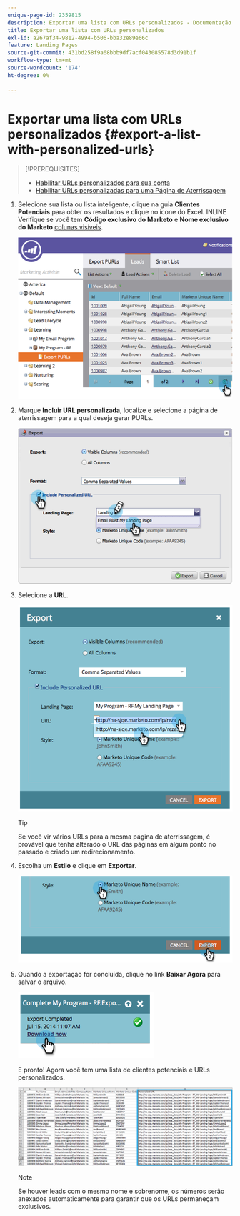 ```yaml
---
unique-page-id: 2359815
description: Exportar uma lista com URLs personalizados - Documentação do Marketo - Documentação do produto
title: Exportar uma lista com URLs personalizados
exl-id: a267af34-9812-4994-b506-bba32e89e66c
feature: Landing Pages
source-git-commit: 431bd258f9a68bbb9df7acf043085578d3d91b1f
workflow-type: tm+mt
source-wordcount: '174'
ht-degree: 0%

---
```


# Exportar uma lista com URLs personalizados {#export-a-list-with-personalized-urls}

>[!PREREQUISITES]
>
>* [Habilitar URLs personalizados para sua conta](/help/marketo/product-docs/demand-generation/landing-pages/personalizing-landing-pages/enable-personalized-urls-for-your-account.md)
>* [Habilitar URLs personalizadas para uma Página de Aterrissagem](/help/marketo/product-docs/demand-generation/landing-pages/personalizing-landing-pages/enable-personalized-urls-for-a-landing-page.md)

1. Selecione sua lista ou lista inteligente, clique na guia **Clientes Potenciais** para obter os resultados e clique no ícone do Excel. INLINE Verifique se você tem **Código exclusivo do Marketo** e **Nome exclusivo do Marketo** [colunas visíveis](/help/marketo/product-docs/core-marketo-concepts/smart-lists-and-static-lists/using-smart-lists/create-and-change-views-for-lists-and-smart-list.md).

   ![](assets/image2014-9-25-11-3a10-3a43.png)

1. Marque **Incluir URL personalizada**, localize e selecione a página de aterrissagem para a qual deseja gerar PURLs.

   ![](assets/image2014-9-18-13-3a36-3a42.png)

1. Selecione a **URL**.

   ![](assets/image2014-9-18-13-3a36-3a53.png)

   >[!TIP]
   >
   >Se você vir vários URLs para a mesma página de aterrissagem, é provável que tenha alterado o URL das páginas em algum ponto no passado e criado um redirecionamento.

1. Escolha um **Estilo** e clique em **Exportar**.

   ![](assets/image2014-9-18-13-3a37-3a6.png)

1. Quando a exportação for concluída, clique no link **Baixar Agora** para salvar o arquivo.

   ![](assets/image2014-9-18-13-3a37-3a27.png)

   E pronto! Agora você tem uma lista de clientes potenciais e URLs personalizados.

   ![](assets/image2014-9-18-13-3a37-3a36.png)

   >[!NOTE]
   >
   >Se houver leads com o mesmo nome e sobrenome, os números serão anexados automaticamente para garantir que os URLs permaneçam exclusivos.
